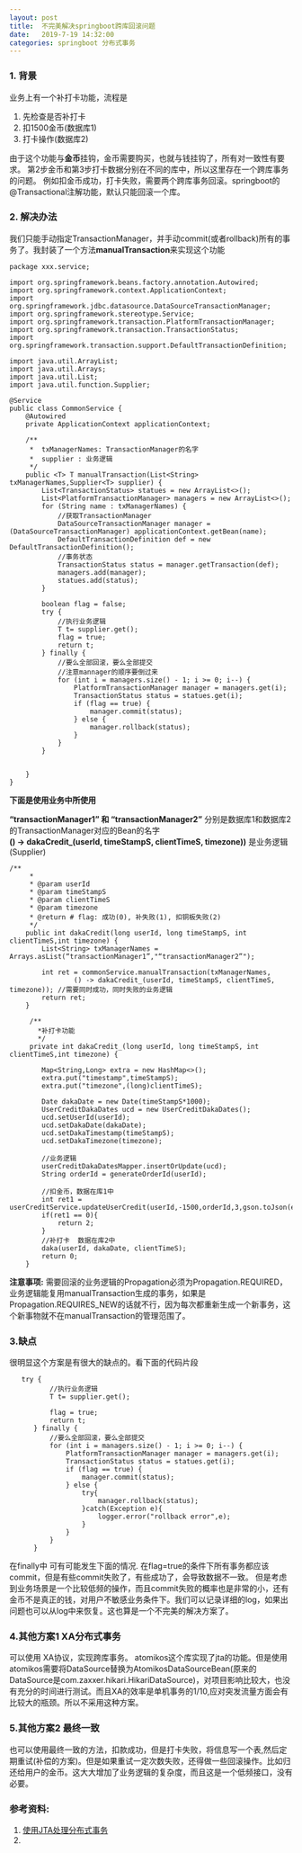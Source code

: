 ```yaml
---
layout: post
title:  不完美解决springboot跨库回滚问题
date:   2019-7-19 14:32:00
categories: springboot 分布式事务
---
```


### 1. 背景
业务上有一个补打卡功能，流程是
1. 先检查是否补打卡
2. 扣1500金币(数据库1)
3. 打卡操作(数据库2)

由于这个功能与**金币**挂钩，金币需要购买，也就与钱挂钩了，所有对一致性有要求。
第2步金币和第3步打卡数据分别在不同的库中，所以这里存在一个跨库事务的问题。
例如扣金币成功，打卡失败，需要两个跨库事务回滚。springboot的@Transactional注解功能，默认只能回滚一个库。

### 2. 解决办法
我们只能手动指定TransactionManager，并手动commit(或者rollback)所有的事务了。我封装了一个方法**manualTransaction**来实现这个功能
```
package xxx.service;

import org.springframework.beans.factory.annotation.Autowired;
import org.springframework.context.ApplicationContext;
import org.springframework.jdbc.datasource.DataSourceTransactionManager;
import org.springframework.stereotype.Service;
import org.springframework.transaction.PlatformTransactionManager;
import org.springframework.transaction.TransactionStatus;
import org.springframework.transaction.support.DefaultTransactionDefinition;

import java.util.ArrayList;
import java.util.Arrays;
import java.util.List;
import java.util.function.Supplier;

@Service
public class CommonService {
    @Autowired
    private ApplicationContext applicationContext;

    /**
     *  txManagerNames: TransactionManager的名字
     *  supplier : 业务逻辑
     */
    public <T> T manualTransaction(List<String> txManagerNames,Supplier<T> supplier) {
        List<TransactionStatus> statues = new ArrayList<>();
        List<PlatformTransactionManager> managers = new ArrayList<>();
        for (String name : txManagerNames) {
            //获取TransactionManager
            DataSourceTransactionManager manager = (DataSourceTransactionManager) applicationContext.getBean(name);
            DefaultTransactionDefinition def = new DefaultTransactionDefinition();
            //事务状态
            TransactionStatus status = manager.getTransaction(def); 
            managers.add(manager);
            statues.add(status);
        }

        boolean flag = false;
        try {
            //执行业务逻辑
            T t= supplier.get();
            flag = true;
            return t;
        } finally {
            //要么全部回滚，要么全部提交
            //注意mannager的顺序要倒过来
            for (int i = managers.size() - 1; i >= 0; i--) {
                PlatformTransactionManager manager = managers.get(i);
                TransactionStatus status = statues.get(i);
                if (flag == true) {
                    manager.commit(status);
                } else {
                    manager.rollback(status);
                }
            }
        }


    }
}

```
**下面是使用业务中所使用**  

**“transactionManager1” 和 “transactionManager2”** 分别是数据库1和数据库2的TransactionManager对应的Bean的名字    
**() -> dakaCredit_(userId, timeStampS, clientTimeS, timezone))** 是业务逻辑(Supplier)
```
/**
     *
     * @param userId
     * @param timeStampS
     * @param clientTimeS
     * @param timezone
     * @return # flag: 成功(0), 补失败(1), 扣铜板失败(2)
     */
    public int dakaCredit(long userId, long timeStampS, int clientTimeS,int timezone) {
        List<String> txManagerNames = Arrays.asList(“transactionManager1”,"“transactionManager2”");
       
        int ret = commonService.manualTransaction(txManagerNames,
                () -> dakaCredit_(userId, timeStampS, clientTimeS, timezone)); //需要同时成功，同时失败的业务逻辑
        return ret;
    }

     /**
       *补打卡功能
       */
     private int dakaCredit_(long userId, long timeStampS, int clientTimeS,int timezone) {

        Map<String,Long> extra = new HashMap<>();
        extra.put("timestamp",timeStampS);
        extra.put("timezone",(long)clientTimeS);

        Date dakaDate = new Date(timeStampS*1000);
        UserCreditDakaDates ucd = new UserCreditDakaDates();
        ucd.setUserId(userId);
        ucd.setDakaDate(dakaDate);
        ucd.setDakaTimestamp(timeStampS);
        ucd.setDakaTimezone(timezone);

        //业务逻辑
        userCreditDakaDatesMapper.insertOrUpdate(ucd);
        String orderId = generateOrderId(userId);
        
        //扣金币，数据在库1中
        int ret1 = userCreditService.updateUserCredit(userId,-1500,orderId,3,gson.toJson(extra));
        if(ret1 == 0){
            return 2;
        }
        //补打卡  数据在库2中
        daka(userId, dakaDate, clientTimeS);
        return 0;
    }
```

**注意事项:** 
需要回滚的业务逻辑的Propagation必须为Propagation.REQUIRED，业务逻辑能复用manualTransaction生成的事务，如果是Propagation.REQUIRES_NEW的话就不行，因为每次都重新生成一个新事务，这个新事物就不在manualTransaction的管理范围了。


### 3.缺点
  很明显这个方案是有很大的缺点的。看下面的代码片段
  ```
     try {
            //执行业务逻辑
            T t= supplier.get();

            flag = true;
            return t;
        } finally {
            //要么全部回滚，要么全部提交
            for (int i = managers.size() - 1; i >= 0; i--) {
                PlatformTransactionManager manager = managers.get(i);
                TransactionStatus status = statues.get(i);
                if (flag == true) {
                    manager.commit(status);
                } else {
                    try{
                        manager.rollback(status);
                    }catch(Exception e){
                        logger.error("rollback error",e);
                    }
                }
            }
        }
  ```
  在finally中 可有可能发生下面的情况.
  在flag=true的条件下所有事务都应该commit，但是有些commit失败了，有些成功了，会导致数据不一致。
  但是考虑到业务场景是一个比较低频的操作，而且commit失败的概率也是非常的小，还有金币不是真正的钱，对用户不敏感业务条件下。我们可以记录详细的log，如果出问题也可以从log中来恢复。这也算是一个不完美的解决方案了。
     
### 4.其他方案1 XA分布式事务
   可以使用 XA协议，实现跨库事务。 atomikos这个库实现了jta的功能。但是使用atomikos需要将DataSource替换为AtomikosDataSourceBean(原来的DataSource是com.zaxxer.hikari.HikariDataSource)，对项目影响比较大，也没有充分的时间进行测试。而且XA的效率是单机事务的1/10,应对突发流量方面会有比较大的瓶颈。所以不采用这种方案。
### 5.其他方案2 最终一致
  也可以使用最终一致的方法，扣款成功，但是打卡失败，将信息写一个表,然后定期重试(补偿的方案)。但是如果重试一定次数失败，还得做一些回滚操作。比如归还给用户的金币。这大大增加了业务逻辑的复杂度，而且这是一个低频接口，没有必要。

### 参考资料:
   1. [使用JTA处理分布式事务](https://www.hifreud.com/2017/07/12/spring-boot-23-jta-handle-distribute-transaction)
   2. 
